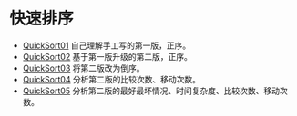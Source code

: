 快速排序
==================

- [QuickSort01](src/main/java/hello/algorithm/sort/lesson05/QuickSort01.java) 自己理解手工写的第一版，正序。
- [QuickSort02](src/main/java/hello/algorithm/sort/lesson05/QuickSort02.java) 基于第一版升级的第二版，正序。
- [QuickSort03](src/main/java/hello/algorithm/sort/lesson05/QuickSort03.java) 将第二版改为倒序。
- [QuickSort04](src/main/java/hello/algorithm/sort/lesson05/QuickSort04.java) 分析第二版的比较次数、移动次数。
- [QuickSort05](src/main/java/hello/algorithm/sort/lesson05/QuickSort05.java) 分析第二版的最好最坏情况、时间复杂度、比较次数、移动次数。
